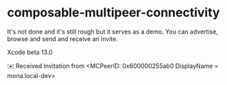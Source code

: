 # composable-multipeer-connectivity

It's not done and it's still rough but it serves as a demo. You can advertise, browse and send and receive an invite.

Xcode beta 13.0

✉️ Received Invitation from <MCPeerID: 0x600000255ab0 DisplayName = mona.local-dev>
